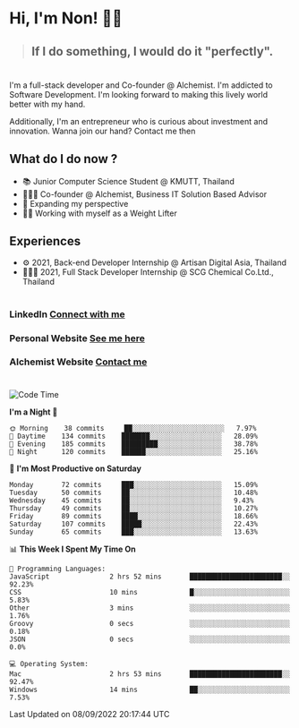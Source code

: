 # Hi, I'm Non! 🖐🏻

> ## If I do something, I would do it "perfectly".

#

I'm a full-stack developer and Co-founder @ Alchemist. I'm addicted to Software Development. I'm looking forward to making this lively world better with my hand.

Additionally, I'm an entrepreneur who is curious about investment and innovation. Wanna join our hand? Contact me then

## What do I do now ?

- 📚 Junior Computer Science Student @ KMUTT, Thailand
- 🧑🏻‍💻 Co-founder @ Alchemist, Business IT Solution Based Advisor
- 🌈 Expanding my perspective
- 🏋🏻 Working with myself as a Weight Lifter

## Experiences

- ⚙️ 2021, Back-end Developer Internship @ Artisan Digital Asia, Thailand
- 🧑🏻‍💻 2021, Full Stack Developer Internship @ SCG Chemical Co.Ltd., Thailand

#

### LinkedIn [Connect with me](https://www.linkedin.com/in/non-nontra/)

### Personal Website [See me here](https://nonnontra.com/)

### Alchemist Website [Contact me](https://alchemist-softwarehouse.co/)

#

<!--START_SECTION:waka-->
![Code Time](http://img.shields.io/badge/Code%20Time-2%2C002%20hrs%2030%20mins-blue)

**I'm a Night 🦉** 

```text
🌞 Morning    38 commits     ██░░░░░░░░░░░░░░░░░░░░░░░   7.97% 
🌆 Daytime    134 commits    ███████░░░░░░░░░░░░░░░░░░   28.09% 
🌃 Evening    185 commits    █████████░░░░░░░░░░░░░░░░   38.78% 
🌙 Night      120 commits    ██████░░░░░░░░░░░░░░░░░░░   25.16%

```
📅 **I'm Most Productive on Saturday** 

```text
Monday       72 commits     ███░░░░░░░░░░░░░░░░░░░░░░   15.09% 
Tuesday      50 commits     ██░░░░░░░░░░░░░░░░░░░░░░░   10.48% 
Wednesday    45 commits     ██░░░░░░░░░░░░░░░░░░░░░░░   9.43% 
Thursday     49 commits     ██░░░░░░░░░░░░░░░░░░░░░░░   10.27% 
Friday       89 commits     ████░░░░░░░░░░░░░░░░░░░░░   18.66% 
Saturday     107 commits    █████░░░░░░░░░░░░░░░░░░░░   22.43% 
Sunday       65 commits     ███░░░░░░░░░░░░░░░░░░░░░░   13.63%

```


📊 **This Week I Spent My Time On** 

```text
💬 Programming Languages: 
JavaScript               2 hrs 52 mins       ███████████████████████░░   92.23% 
CSS                      10 mins             █░░░░░░░░░░░░░░░░░░░░░░░░   5.83% 
Other                    3 mins              ░░░░░░░░░░░░░░░░░░░░░░░░░   1.76% 
Groovy                   0 secs              ░░░░░░░░░░░░░░░░░░░░░░░░░   0.18% 
JSON                     0 secs              ░░░░░░░░░░░░░░░░░░░░░░░░░   0.0%

💻 Operating System: 
Mac                      2 hrs 53 mins       ███████████████████████░░   92.47% 
Windows                  14 mins             ██░░░░░░░░░░░░░░░░░░░░░░░   7.53%

```


 Last Updated on 08/09/2022 20:17:44 UTC
<!--END_SECTION:waka-->
